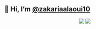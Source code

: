  ##  👋 Hi, I’m <a href="https://www.instagram.com/zakarialaoui10/">@zakariaalaoui10</a>   
 <p align="center"><img src="https://github-readme-stats.vercel.app/api/top-langs/?username=zakarialaoui10&theme=tokyonight"/>
 <img src="https://github-readme-stats.vercel.app/api?username=zakarialaoui10&hide=contribs,prs&theme=tokyonight"/>
</p>
